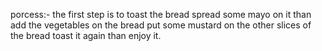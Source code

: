 porcess:- the first step is to toast the bread spread some mayo on it than add the vegetables on the bread put some mustard on the other slices of the bread toast it again than enjoy it. 